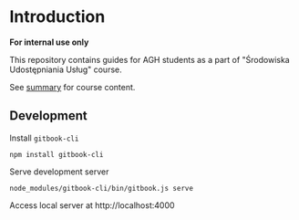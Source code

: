 # Introduction

**For internal use only**

This repository contains guides for AGH students as a part of
"Środowiska Udostępniania Usług" course.

See [summary](SUMMARY.md) for course content.

## Development

Install `gitbook-cli`

```
npm install gitbook-cli
```

Serve development server

```
node_modules/gitbook-cli/bin/gitbook.js serve
```

Access local server at http://localhost:4000
